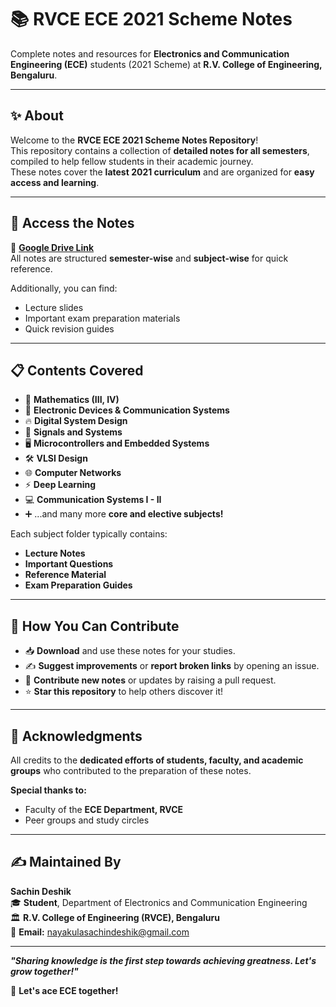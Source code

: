# 📚 **RVCE ECE 2021 Scheme Notes**

Complete notes and resources for **Electronics and Communication Engineering (ECE)** students (2021 Scheme) at **R.V. College of Engineering, Bengaluru**.

---

## ✨ **About**

Welcome to the **RVCE ECE 2021 Scheme Notes Repository**!  
This repository contains a collection of **detailed notes for all semesters**, compiled to help fellow students in their academic journey.  
These notes cover the **latest 2021 curriculum** and are organized for **easy access and learning**.

---

## 📂 **Access the Notes**

🔗 **[Google Drive Link](https://drive.google.com/drive/folders/159WVDa0zXUOzs4SYY5Vef9Dr3N22NVHb?usp=sharing)**  
All notes are structured **semester-wise** and **subject-wise** for quick reference.  

Additionally, you can find:  
- Lecture slides  
- Important exam preparation materials  
- Quick revision guides  

---

## 📋 **Contents Covered**

- 🧮 **Mathematics (III, IV)**  
- 📡 **Electronic Devices & Communication Systems**  
- 🔥 **Digital System Design**  
- 🔄 **Signals and Systems**  
- 🖥️ **Microcontrollers and Embedded Systems**  
- 🛠️ **VLSI Design**  
- 🌐 **Computer Networks**  
- ⚡ **Deep Learning**  
- 💻 **Communication Systems I - II**  
- ➕ ...and many more **core and elective subjects!**

Each subject folder typically contains:  
- **Lecture Notes**  
- **Important Questions**  
- **Reference Material**  
- **Exam Preparation Guides**

---

## 🤝 **How You Can Contribute**

- 📥 **Download** and use these notes for your studies.  
- ✍️ **Suggest improvements** or **report broken links** by opening an issue.  
- 🚀 **Contribute new notes** or updates by raising a pull request.  
- ⭐ **Star this repository** to help others discover it!

---

## 🙌 **Acknowledgments**

All credits to the **dedicated efforts of students, faculty, and academic groups** who contributed to the preparation of these notes.

**Special thanks to:**
- Faculty of the **ECE Department, RVCE**  
- Peer groups and study circles  

---

## ✍️ **Maintained By**

**Sachin Deshik**  
🎓 **Student**, Department of Electronics and Communication Engineering  
🏛️ **R.V. College of Engineering (RVCE), Bengaluru**  
📧 **Email:** [nayakulasachindeshik@gmail.com](mailto:nayakulasachindeshik@gmail.com)  

---

_**"Sharing knowledge is the first step towards achieving greatness. Let's grow together!"**_  

🚀 **Let's ace ECE together!**  
